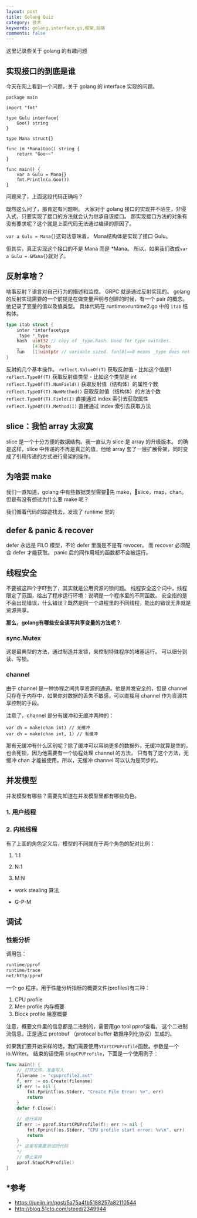 ```yaml
---
layout: post
title: Golang Quiz
category: 技术
keywords: golang,interface,go,框架,后端
comments: false
---
```


这里记录些关于 golang 的有趣问题

## 实现接口的到底是谁
今天在网上看到一个问题，关于 golang 的 interface 实现的问题。

```
package main

import "fmt"

type Gulu interface{
    Goo() string
}

type Mana struct{}

func (m *Mana)Goo() string {
    return "Goo~~"
}

func main() {
    var a Gulu = Mana{}
    fmt.Println(a.Goo())
}
```
问题来了，上面这段代码正确吗？

既然这么问了，那肯定有问题啊。
大家对于 golang 接口的实现并不陌生，非侵入式，只要实现了接口的方法就会认为继承自该接口。
那实现接口方法的对象有没有要求呢？这个就是上面代码无法通过编译的原因了。

`var a Gulu = Mana{}`这句话意味着，
Mana结构体是实现了接口 Gulu。

但其实，真正实现这个接口的不是 Mana 而是 *Mana。
所以，如果我们改成`var a Gulu = &Mana{}`就对了。

## 反射拿啥？
啥事反射？语言对自己行为的描述和监控。
GRPC 就是通过反射实现的。
golang 的反射实现需要的一个前提是在做变量声明与创建的时候，有一个 pair 的概念。他记录了变量的值以及值类型。
具体代码在 runtime>runtime2.go 中的 `itab` 结构体。
```go
type itab struct {
	inter *interfacetype
	_type *_type
	hash  uint32 // copy of _type.hash. Used for type switches.
	_     [4]byte
	fun   [1]uintptr // variable sized. fun[0]==0 means _type does not implement inter.
}
```
反射的几个基本操作。
`reflect.ValueOf(T)` 获取反射值 - 比如这个值是1<br/>
`reflect.TypeOf(T)` 获取反射值类型 - 比如这个类型是 int<br/>
`reflect.TypeOf(T).NumField()` 获取反射值（结构体）的属性个数<br/>
`reflect.TypeOf(T).NumMethod()` 获取反射值（结构体）的方法个数<br/>
`reflect.TypeOf(T).Field(I)` 直接通过 index 索引去获取属性<br/>
`reflect.TypeOf(T).Method(I)` 直接通过 index 索引去获取方法<br/>

## slice：我怕 array 太寂寞
slice 是一个十分方便的数据结构。我一直认为 slice 是 array 的升级版本。
的确是这样，slice 中传递的不再是真正的值，他给 array 套了一层扩展骨架，同时变成了引用传递的方式进行骨架的操作。


## 为啥要 make
我们一直知道，golang 中有些数据类型需要先 make，slice，map，chan。但是有没有想过为什么要 make 呢？

我们循着代码的踪迹找去，发现了 runtime 里的


## defer & panic & recover
defer 永远是 FILO 模型，不论 defer 里面是不是有 revocer。
而 recover 必须配合 defer 才能获取。
panic 后的同作用域的函数都不会被运行。

## 线程安全
不要被这四个字吓到了，其实就是公用资源的锁问题。
线程安全这个词中，线程限定了范围，给出了程序运行环境：说明是一个程序里的不同函数。
安全指的是不会出现错误，什么错误？既然是同一个进程里的不同线程，能出的错误无非就是资源共享。

<b>那么，golang有哪些安全读写共享变量的方法呢？</b>

### sync.Mutex
这是最典型的方法，通过制造并发锁，来控制特殊程序的堵塞运行。
可以细分到读、写锁。

### channel
由于 channel 是一种协程之间共享资源的通道。他是并发安全的，但是 channel 只存在于内存中，如果你对数据的丢失不敏感，可以直接用 channel 作为资源共享控制的手段。

注意了，channel 是分有缓冲和无缓冲两种的：
```
var ch = make(chan int) // 无缓冲
var ch = make(chan int, 1) // 有缓冲
```
那有无缓冲有什么区别呢？除了缓冲可以容纳更多的数据外，无缓冲就算是空的，也会死锁，因为他需要有一个协程处理 channel 的方法，
只有有了这个方法，无缓冲 chan 才能被使用。所以，无缓冲 channel 可以认为是同步的。

## 并发模型
并发模型有哪些？需要先知道在并发模型里都有哪些角色。
### 1. 用户线程

### 2. 内核线程

有了上面的角色定义后，模型的不同就在于两个角色的配对比例：
1. 1:1
   
2. N:1
   
3. M:N
   

- work stealing 算法

- G-P-M


## 调试

### 性能分析
调用包：
```go
runtime/pprof
runtime/trace
net/http/pprof
```
一个 go 程序，用于性能分析指标的概要文件(profiles)有三种：
1. CPU profile
2. Men profile 内存概要
3. Block profile 阻塞概要

注意，概要文件里的信息都是二进制的，需要用go tool pprof查看。
这个二进制流信息，正是通过 protobuf （protocal buffer 数据序列化协议）生成的。

如果我们要开始采样的话，我们需要使用`StartCPUProfile`函数。参数是一个 io.Writer。
结束的话使用 `StopCPUProfile`，下面是一个使用例子：
```go
func main() {
    // 打开文件，准备写入
    filename := "cpuprofile2.out"
    f, err := os.Create(filename)
    if err != nil {
        fmt.Fprintf(os.Stderr, "Create File Error: %v", err)
        return
    }
    defer f.Close()

    // 进行采样
    if err := pprof.StartCPUProfile(f); err != nil {
        fmt.Fprintf(os.Stderr, "CPU profile start error: %v\n", err)
        return
    }
    /* 这里写需要测试的代码
    */
    // 停止采样
    pprof.StopCPUProfile()
}
```


## *参考
- https://juejin.im/post/5a75a4fb5188257a82110544
- http://blog.51cto.com/steed/2349944